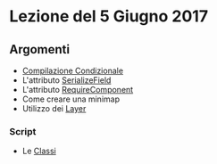 # Lezione del 5 Giugno 2017

## Argomenti

* [Compilazione Condizionale](https://docs.unity3d.com/Manual/PlatformDependentCompilation.html)
* L'attributo [SerializeField](https://docs.unity3d.com/ScriptReference/SerializeField.html)
* L'attributo [RequireComponent](https://docs.unity3d.com/ScriptReference/RequireComponent.html)
* Come creare una minimap
* Utilizzo dei [Layer](https://docs.unity3d.com/Manual/Layers.html)

### Script

* Le [Classi](https://repl.it/I9xG/latest/162317)
